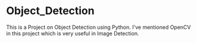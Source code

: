 # Object_Detection
This is a Project on Object Detection using Python. I've mentioned OpenCV in this project which is very useful in Image Detection.

